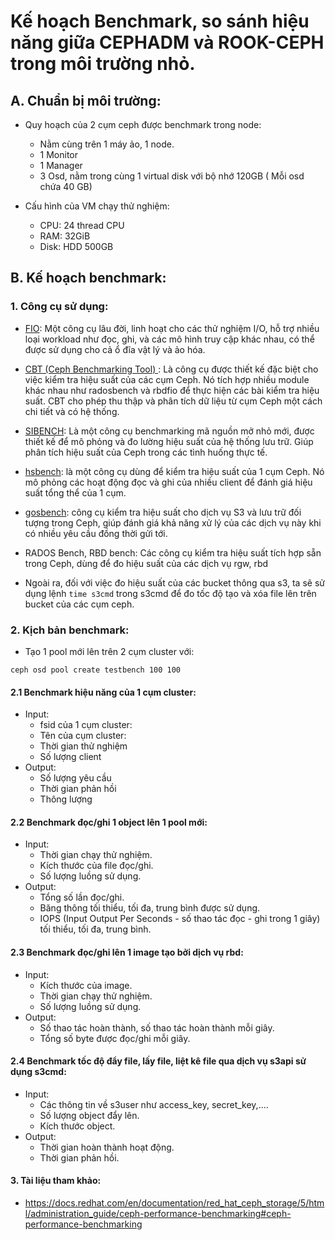 # Kế hoạch Benchmark, so sánh hiệu năng giữa CEPHADM và ROOK-CEPH trong môi trường nhỏ.

## A. Chuẩn bị môi trường:

- Quy hoạch của 2 cụm ceph được benchmark trong node:
  - Nằm cùng trên 1 máy ảo, 1 node.
  - 1 Monitor
  - 1 Manager
  - 3 Osd, nằm trong cùng 1 virtual disk với bộ nhớ 120GB ( Mỗi osd chứa 40 GB)

- Cấu hình của VM chạy thử nghiệm:
  - CPU: 24 thread CPU
  - RAM: 32GiB
  - Disk: HDD 500GB

## B. Kế hoạch benchmark:

### 1. Công cụ sử dụng:

- [FIO](https://github.com/axboe/fio): Một công cụ lâu đời, linh hoạt cho các thử nghiệm I/O, hỗ trợ nhiều loại workload như đọc, ghi, và các mô hình truy cập khác nhau, có thể được sử dụng cho cả ổ đĩa vật lý và ảo hóa.

- [CBT (Ceph Benchmarking Tool) ](https://github.com/ceph/cbt): Là công cụ được thiết kế đặc biệt cho việc kiểm tra hiệu suất của các cụm Ceph. Nó tích hợp nhiều module khác nhau như radosbench và rbdfio để thực hiện các bài kiểm tra hiệu suất. CBT cho phép thu thập và phân tích dữ liệu từ cụm Ceph một cách chi tiết và có hệ thống.

- [SIBENCH](https://github.com/SoftIron/sibench): Là một công cụ benchmarking mã nguồn mở nhỏ mới, được thiết kế để mô phỏng và đo lường hiệu suất của hệ thống lưu trữ. Giúp phân tích hiệu suất của Ceph trong các tình huống thực tế.

- [hsbench](https://github.com/ceph/hsbench.git): là một công cụ dùng để kiểm tra hiệu suất của 1 cụm Ceph. Nó mô phỏng các hoạt động đọc và ghi của nhiều client để đánh giá hiệu suất tổng thể của 1 cụm.

- [gosbench](https://github.com/ceph/gosbench.git): công cụ kiểm tra hiệu suất cho dịch vụ S3 và lưu trữ đối tượng trong Ceph, giúp đánh giá khả năng xử lý của các dịch vụ này khi có nhiều yêu cầu đồng thời gửi tới.

- RADOS Bench, RBD bench: Các công cụ kiểm tra hiệu suất tích hợp sẵn trong Ceph, dùng để đo hiệu suất của các dịch vụ rgw, rbd

- Ngoài ra, đối với việc đo hiệu suất của các bucket thông qua s3, ta sẽ sử dụng lệnh `time s3cmd` trong s3cmd để đo tốc độ tạo và xóa file lên trên bucket của các cụm ceph. 

### 2. Kịch bản benchmark:
- Tạo 1 pool mới lên trên 2 cụm cluster với:
```
ceph osd pool create testbench 100 100
```
#### 2.1 Benchmark hiệu năng của 1 cụm cluster:
- Input: 
    - fsid của 1 cụm cluster:
    - Tên của cụm cluster:
    - Thời gian thử nghiệm
    - Số lượng client
- Output:
    - Số lượng yêu cầu
    - Thời gian phản hồi
    - Thông lượng  
#### 2.2 Benchmark đọc/ghi 1 object lên 1 pool mới:
- Input:
    - Thời gian chạy thử nghiệm.
    - Kích thước của file đọc/ghi.
    - Số lượng luồng sử dụng.
- Output:
    - Tổng số lần đọc/ghi.
    - Băng thông tối thiểu, tối đa, trung bình được sử dụng.
    - IOPS (Input Output Per Seconds - số thao tác đọc - ghi trong 1 giây) tối thiểu, tối đa, trung bình.

#### 2.3 Benchmark đọc/ghi lên 1 image tạo bởi dịch vụ rbd:
- Input:
    - Kích thước của image.
    - Thời gian chạy thử nghiệm.
    - Số lượng luồng sử dụng.
- Output:
    - Số thao tác hoàn thành, số thao tác hoàn thành mỗi giây.
    - Tổng số byte được đọc/ghi mỗi giây.

#### 2.4 Benchmark tốc độ đẩy file, lấy file, liệt kê file qua dịch vụ s3api sử dụng s3cmd:
- Input:
    - Các thông tin về s3user như access_key, secret_key,....
    - Số lượng object đẩy lên.
    - Kích thước object.
- Output:
    - Thời gian hoàn thành hoạt động.
    - Thời gian phản hồi.

#### 3. Tài liệu tham khảo:
- https://docs.redhat.com/en/documentation/red_hat_ceph_storage/5/html/administration_guide/ceph-performance-benchmarking#ceph-performance-benchmarking